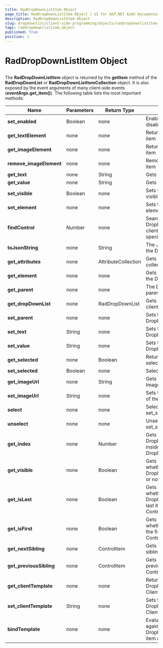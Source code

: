 ```yaml
---
title: RadDropDownListItem Object
page_title: RadDropDownListItem Object | UI for ASP.NET AJAX Documentation
description: RadDropDownListItem Object
slug: dropdownlist/client-side-programming/objects/raddropdownlistitem-object
tags: raddropdownlistitem,object
published: True
position: 1
---
```


# RadDropDownListItem Object



## 

The __RadDropDownListItem__ object is returned by the __getItem__ method of the __RadDropDownList__ or __RadDropDownListItemCollection__ object. It is also exposed by the event arguments of many client-side events (__eventArgs.get_item()__). The following table lists the most important methods:


|  __Name__  |  __Parameters__  |  __Return Type__  |  __Description__  |
| ------ | ------ | ------ | ------ |
| __set_enabled__ |Boolean|none|Enables the item if it is disabled|
| __get_textElement__ |none|none|Returns the <span/> element of the item|
| __get_imageElement__ |none|none|Returns the <img/> element of the item|
| __remove_imageElement__ |none|none|Removes the <img/> element of the item|
| __get_text__ |none|String|Gets the Text of the item|
| __get_value__ |none|String|Gets th Value of the item|
| __set_visible__ |Boolean|none|Sets whether the item is visible|
| __set_element__ |none|none|Sets the item's DOM element|
| __findControl__ |Number|none|Searches the DropDownListItem for a client control with the specified id parameter.|
| __toJsonString__ |none|String|The JSON representation of the DropDownListItem|
| __get_attributes__ |none|AttributeCollection|Gets the arbitrary attributes collection|
| __get_element__ |none|none|Gets he DOM element for the DropDownListItem|
| __get_parent__ |none|none|The DropDownListItem's parent|
| __get_dropDownList__ |none|RadDropDownList|Gets the RadDropDownList client-object|
| __set_parent__ |none|none|Sets the DropDownListItem's parent|
| __set_text__ |String|none|Sets the DropDownListItem's text|
| __set_value__ |String|none|Sets the DropDownListItem's value|
| __get_selected__ |none|Boolean|Returns whether the item is selected|
| __set_selected__ |Boolean|none|Selects the item|
| __get_imageUrl__ |none|String|Gets the value of the ImageUrl property|
| __set_imageUrl__ |String|none|Sets the ImageUrl property of the item|
| __select__ |none|none|Selects the item (equal to set_selected(true))|
| __unselect__ |none|none|Unselects the item (equal to set_selected(false))|
| __get_index__ |none|Number|Gets the DropDownListItem's index inside the DropDownListItemCollection|
| __get_visible__ |none|Boolean|Gets a value indicating whether the DropDownListItem is visible or not|
| __get_isLast__ |none|Boolean|Gets a value indicating whether the DropDownListItem is the last item in the ControlItemCollection|
| __get_isFirst__ |none|Boolean|Gets a value indicating whether the ControlItem is the first item in the ControlItemCollection|
| __get_nextSibling__ |none|ControlItem|Gets an instance of the next sibling of a ControlItem|
| __get_previousSibling__ |none|ControlItem|Gets an instance of the previous sibling of a ControlItem.|
| __get_clientTemplate__ |none|none|Returns the value of the DropDownListItem's ClientTemplate property.|
| __set_clientTemplate__ |String|none|Sets the value of the DropDownListItem's ClientTemplate property.|
| __bindTemplate__ |none|none|Evaluates the template against the DropDownListItem's data item and applies it.|
